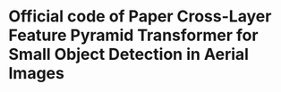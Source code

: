 # Official code of Paper Cross-Layer Feature Pyramid Transformer for Small Object Detection in Aerial Images